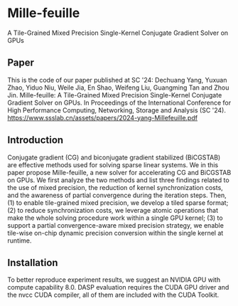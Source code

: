 # Mille-feuille
A Tile-Grained Mixed Precision Single-Kernel Conjugate Gradient Solver on GPUs
## Paper
This is the code of our paper published at SC '24:
Dechuang Yang, Yuxuan Zhao, Yiduo Niu, Weile Jia, En Shao, Weifeng Liu, Guangming Tan and Zhou Jin. Mille-feuille: A Tile-Grained Mixed Precision Single-Kernel Conjugate Gradient Solver on GPUs. In Proceedings of the International Conference for High Performance Computing, Networking, Storage and Analysis (SC '24). https://www.ssslab.cn/assets/papers/2024-yang-Millefeuille.pdf
## Introduction
Conjugate gradient (CG) and biconjugate gradient stabilized (BiCGSTAB) are effective methods used for solving sparse linear systems. We in this paper propose Mille-feuille, a
new solver for accelerating CG and BiCGSTAB on GPUs. We first analyze the two methods and list three findings related to the use of mixed precision, the reduction of kernel synchronization costs, and the awareness of partial convergence during the iteration steps. Then, (1) to enable tile-grained mixed precision, we develop a tiled sparse format; (2) to reduce synchronization costs, we leverage atomic operations that make the whole solving procedure work within a single GPU kernel; (3) to support a partial convergence-aware mixed precision strategy, we enable tile-wise on-chip dynamic precision conversion within the single kernel at runtime.
## Installation
To better reproduce experiment results, we suggest an NVIDIA GPU with compute capability 8.0. DASP evaluation requires the CUDA GPU driver and the nvcc CUDA compiler, all of them are included with the CUDA Toolkit.
